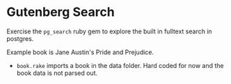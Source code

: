 # Gutenberg Search

Exercise the `pg_search` ruby gem to explore the built in fulltext search in postgres.

Example book is Jane Austin's Pride and Prejudice.

* `book.rake` imports a book in the data folder. Hard coded for now and the book data is not parsed out.
